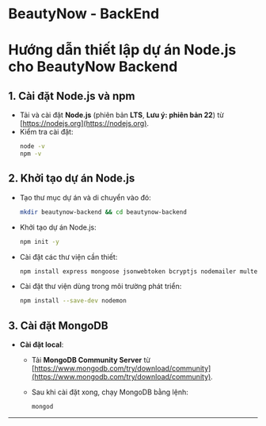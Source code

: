 # BeautyNow - BackEnd


# Hướng dẫn thiết lập dự án Node.js cho BeautyNow Backend

## 1. Cài đặt Node.js và npm

- Tải và cài đặt **Node.js** (phiên bản **LTS**, **Lưu ý: phiên bản 22**) từ [https://nodejs.org](https://nodejs.org).
- Kiểm tra cài đặt:
  ```bash
  node -v
  npm -v
  ```

## 2. Khởi tạo dự án Node.js

* Tạo thư mục dự án và di chuyển vào đó:

  ```bash
  mkdir beautynow-backend && cd beautynow-backend
  ```

* Khởi tạo dự án Node.js:

  ```bash
  npm init -y
  ```

* Cài đặt các thư viện cần thiết:

  ```bash
  npm install express mongoose jsonwebtoken bcryptjs nodemailer multer dotenv inquirer
  ```

* Cài đặt thư viện dùng trong môi trường phát triển:

  ```bash
  npm install --save-dev nodemon
  ```

## 3. Cài đặt MongoDB

* **Cài đặt local**:

  * Tải **MongoDB Community Server** từ [https://www.mongodb.com/try/download/community](https://www.mongodb.com/try/download/community).
  * Sau khi cài đặt xong, chạy MongoDB bằng lệnh:

    ```bash
    mongod
    ```

---
